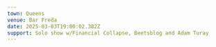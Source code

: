 ```yaml
---
town: Queens
venue: Bar Freda
date: 2025-03-03T19:00:02.382Z
support: Solo show w/Financial Collapse, Beetsblog and Adam Turay
---
```

